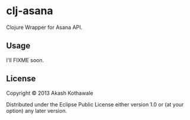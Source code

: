 # clj-asana

Clojure Wrapper for Asana API.

## Usage

I'll FIXME soon.

## License

Copyright © 2013 Akash Kothawale

Distributed under the Eclipse Public License either version 1.0 or (at
your option) any later version.
